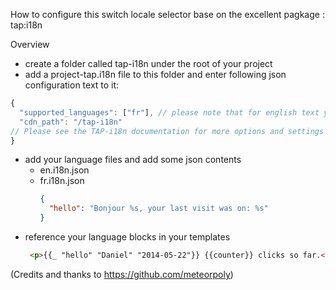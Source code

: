 How to configure this switch locale selector base on the excellent pagkage : tap:i18n

Overview
+ create a folder called tap-i18n under the root of your project
+ add a project-tap.i18n file to this folder and enter following json configuration text to it:
```javascript
{
  "supported_languages": ["fr"], // please note that for english text you can ommit the "en" since it is loaded by default
  "cdn_path": "/tap-i18n"
// Please see the TAP-i18n documentation for more options and settings :https://github.com/TAPevents/tap-i18n
}
```
+ add your language files and add some json contents
  - en.i18n.json
  - fr.i18n.json
    ```json
    {
      "hello": "Bonjour %s, your last visit was on: %s"
    }
    ```
+ reference your language blocks in your templates
  ```html
   <p>{{_ "hello" "Daniel" "2014-05-22"}} {{counter}} clicks so far.</p>
   ```
(Credits  and thanks to https://github.com/meteorpoly)
